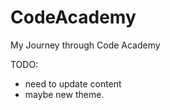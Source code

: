 CodeAcademy
===========

My Journey through Code Academy 

TODO: 
- need to update content
- maybe new theme. 
